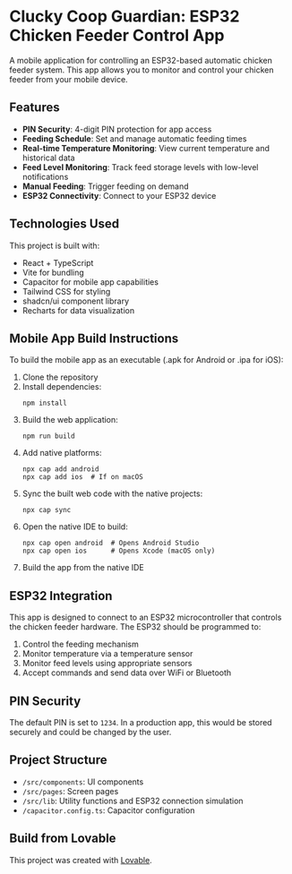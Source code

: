 # Clucky Coop Guardian: ESP32 Chicken Feeder Control App

A mobile application for controlling an ESP32-based automatic chicken feeder system. This app allows you to monitor and control your chicken feeder from your mobile device.

## Features

- **PIN Security**: 4-digit PIN protection for app access
- **Feeding Schedule**: Set and manage automatic feeding times
- **Real-time Temperature Monitoring**: View current temperature and historical data
- **Feed Level Monitoring**: Track feed storage levels with low-level notifications
- **Manual Feeding**: Trigger feeding on demand
- **ESP32 Connectivity**: Connect to your ESP32 device

## Technologies Used

This project is built with:

- React + TypeScript
- Vite for bundling
- Capacitor for mobile app capabilities
- Tailwind CSS for styling
- shadcn/ui component library
- Recharts for data visualization

## Mobile App Build Instructions

To build the mobile app as an executable (.apk for Android or .ipa for iOS):

1. Clone the repository
2. Install dependencies:
   ```
   npm install
   ```
3. Build the web application:
   ```
   npm run build
   ```
4. Add native platforms:
   ```
   npx cap add android
   npx cap add ios  # If on macOS
   ```
5. Sync the built web code with the native projects:
   ```
   npx cap sync
   ```
6. Open the native IDE to build:
   ```
   npx cap open android  # Opens Android Studio
   npx cap open ios      # Opens Xcode (macOS only)
   ```
7. Build the app from the native IDE

## ESP32 Integration

This app is designed to connect to an ESP32 microcontroller that controls the chicken feeder hardware. The ESP32 should be programmed to:

1. Control the feeding mechanism
2. Monitor temperature via a temperature sensor
3. Monitor feed levels using appropriate sensors
4. Accept commands and send data over WiFi or Bluetooth

## PIN Security

The default PIN is set to `1234`. In a production app, this would be stored securely and could be changed by the user.

## Project Structure

- `/src/components`: UI components
- `/src/pages`: Screen pages
- `/src/lib`: Utility functions and ESP32 connection simulation
- `/capacitor.config.ts`: Capacitor configuration

## Build from Lovable

This project was created with [Lovable](https://lovable.dev/projects/5ee578e4-a434-4821-9746-3685b616bc33).
